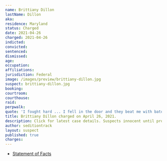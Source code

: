 ```yaml
---
name: Brittiany Dillon
lastName: Dillon
aka:
residence: Maryland
status: Charged
date: 2021-04-26
charged: 2021-04-26
indicted:
convicted: 
sentenced: 
dismissed: 
age:
occupation:
affiliations:
jurisdiction: Federal
image: /images/preview/brittiany-dillon.jpg
suspect: brittiany-dillon.jpg
booking:
courtroom:
courthouse:
raid:
perpwalk:
quote: 'I fought hard ... I fell in the door and they beat me with batons so I backed off and they pepper sprayed my eyes.'
title: Brittiany Dillon charged on April 26, 2021.
description: Click for latest case details. Suspects innocent until proven guilty.
author: seditiontrack
layout: suspect
published: true
charges:
---
```

- [Statement of Facts](https://extremism.gwu.edu/sites/g/files/zaxdzs2191/f/Brittiany%20Dillon%20Statement%20of%20Facts.pdf)
